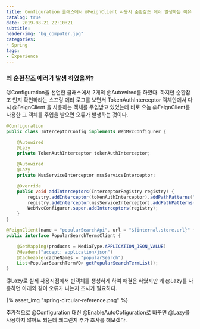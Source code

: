```yaml
---
title: Configuration 클래스에서 @FeignClient 사용시 순환참조 에러 발생하는 이유
catalog: true
date: 2019-08-21 22:10:21
subtitle:
header-img: "bg_computer.jpg"
categories:
- Spring
tags:
- Experience
---
```


### 왜 순환참조 에러가 발생 하였을까? 

@Configuration을 선언한 클래스에서 2개의 @Autowired를 하였다. 하지만 순환참조 인지 확인하라는 스프링 에러 로그를 보면서 TokenAuthInterceptor 객체안에서 다시 @FeignClient 을 사용하는 객체를 주입받고 있었는데 바로 요놈 @FeignClient를 사용한 그 객체를 주입을 받으면 오류가 발생하는 것이다. 


~~~ java
@Configuration
public class InterceptorConfig implements WebMvcConfigurer {

    @Autowired
    @Lazy
    private TokenAuthInterceptor tokenAuthInterceptor;

    @Autowired
    @Lazy
    private MssServiceInterceptor mssServiceInterceptor;

    @Override
    public void addInterceptors(InterceptorRegistry registry) {
        registry.addInterceptor(tokenAuthInterceptor).addPathPatterns("/**");
        registry.addInterceptor(mssServiceInterceptor).addPathPatterns("/**");
        WebMvcConfigurer.super.addInterceptors(registry);
    }
}
~~~


~~~ java
@FeignClient(name = "popularSearchApi", url = "${internal.store.url}" + "/app/api/search/popular_kwd")
public interface PopularSearchTermsClient {

    @GetMapping(produces = MediaType.APPLICATION_JSON_VALUE)
    @Headers("accept: application/json")
    @Cacheable(cacheNames = "popularSearch")
    List<PopularSearchTermVO> getPopularSearchTermList();
}
~~~



@Lazy로 실제 사용시점에서 빈객체를 생성하게 하여 해결은 하였지만 왜 @Lazy를 사용하면 아래와 같이 오류가 나는지 조사가 필요하다.  

{% asset_img "spring-circular-reference.png" %}  

추가적으로 @Configuration 대신 @EnableAutoCofiguration로 바꾸면 @Lazy를 사용하지 않아도 되는데 왜그런지 추가 조사를 해보겠다.